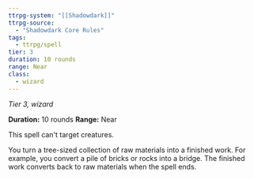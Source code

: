 ```yaml
---
ttrpg-system: "[[Shadowdark]]"
ttrpg-source: 
  - "Shadowdark Core Rules"
tags:
  - ttrpg/spell
tier: 3
duration: 10 rounds
range: Near
class:
  - wizard
---
```

*Tier 3, wizard*

**Duration:** 10 rounds
**Range:** Near

This spell can't target creatures.

You turn a tree-sized collection of raw materials into a finished work. For example, you convert a pile of bricks or rocks into a bridge. The finished work converts back to raw materials when the spell ends.
